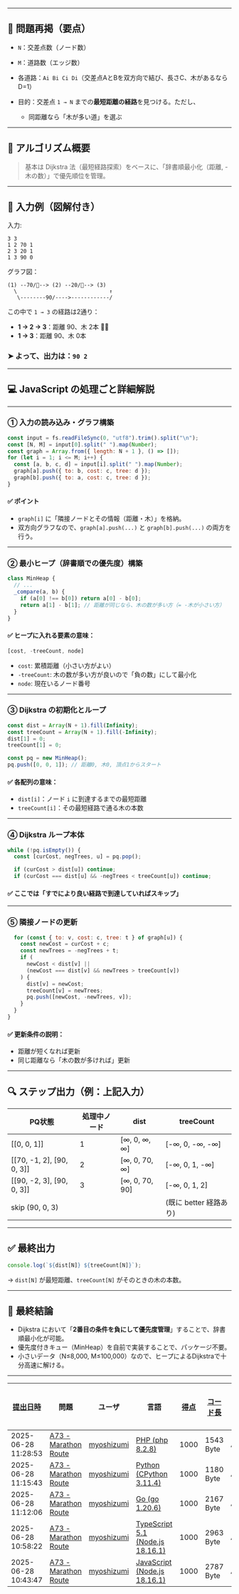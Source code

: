 
---

## 🔁 問題再掲（要点）

* `N`：交差点数（ノード数）
* `M`：道路数（エッジ数）
* 各道路：`Ai Bi Ci Di`（交差点AとBを双方向で結び、長さC、木があるならD=1）
* 目的：交差点 `1 → N` までの**最短距離の経路**を見つける。ただし、

  * 同距離なら「木が多い道」を選ぶ

---

## 🌲 アルゴリズム概要

> 基本は Dijkstra 法（最短経路探索）をベースに、「辞書順最小化（距離, -木の数）」で優先順位を管理。

---

## 🔁 入力例（図解付き）

入力:

```
3 3
1 2 70 1
2 3 20 1
1 3 90 0
```

グラフ図：

```
(1) --70/🌲--> (2) --20/🌲--> (3)
  \                             ↑
   \--------90/---->------------/
```

この中で `1 → 3` の経路は2通り：

* **1 → 2 → 3**：距離 90、木 2本 🌲🌲
* **1 → 3**：距離 90、木 0本

### ➤ よって、出力は：`90 2`

---

## 💻 JavaScript の処理ごと詳細解説

---

### ① 入力の読み込み・グラフ構築

```js
const input = fs.readFileSync(0, "utf8").trim().split("\n");
const [N, M] = input[0].split(" ").map(Number);
const graph = Array.from({ length: N + 1 }, () => []);
for (let i = 1; i <= M; i++) {
  const [a, b, c, d] = input[i].split(" ").map(Number);
  graph[a].push({ to: b, cost: c, tree: d });
  graph[b].push({ to: a, cost: c, tree: d });
}
```

#### ✅ ポイント

* `graph[i]` に「隣接ノードとその情報（距離・木）」を格納。
* 双方向グラフなので、`graph[a].push(...)` と `graph[b].push(...)` の両方を行う。

---

### ② 最小ヒープ（辞書順での優先度）構築

```js
class MinHeap {
  // ...
  _compare(a, b) {
    if (a[0] !== b[0]) return a[0] - b[0];
    return a[1] - b[1]; // 距離が同じなら、木の数が多い方（= -木が小さい方）
  }
}
```

#### ✅ ヒープに入れる要素の意味：

```js
[cost, -treeCount, node]
```

* `cost`: 累積距離（小さい方がよい）
* `-treeCount`: 木の数が多い方が良いので「負の数」にして最小化
* `node`: 現在いるノード番号

---

### ③ Dijkstra の初期化とループ

```js
const dist = Array(N + 1).fill(Infinity);
const treeCount = Array(N + 1).fill(-Infinity);
dist[1] = 0;
treeCount[1] = 0;

const pq = new MinHeap();
pq.push([0, 0, 1]); // 距離0, 木0, 頂点1からスタート
```

#### ✅ 各配列の意味：

* `dist[i]`：ノード `i` に到達するまでの最短距離
* `treeCount[i]`：その最短経路で通る木の本数

---

### ④ Dijkstra ループ本体

```js
while (!pq.isEmpty()) {
  const [curCost, negTrees, u] = pq.pop();

  if (curCost > dist[u]) continue;
  if (curCost === dist[u] && -negTrees < treeCount[u]) continue;
```

#### ✅ ここでは「すでにより良い経路で到達していればスキップ」

---

### ⑤ 隣接ノードの更新

```js
  for (const { to: v, cost: c, tree: t } of graph[u]) {
    const newCost = curCost + c;
    const newTrees = -negTrees + t;
    if (
      newCost < dist[v] ||
      (newCost === dist[v] && newTrees > treeCount[v])
    ) {
      dist[v] = newCost;
      treeCount[v] = newTrees;
      pq.push([newCost, -newTrees, v]);
    }
  }
}
```

#### ✅ 更新条件の説明：

* 距離が短くなれば更新
* 同じ距離なら「木の数が多ければ」更新

---

## 🔍 ステップ出力（例：上記入力）

| PQ状態                         | 処理中ノード | dist            | treeCount        |
| ---------------------------- | ------ | --------------- | ---------------- |
| \[\[0, 0, 1]]                | 1      | \[∞, 0, ∞, ∞]   | \[-∞, 0, -∞, -∞] |
| \[\[70, -1, 2], \[90, 0, 3]] | 2      | \[∞, 0, 70, ∞]  | \[-∞, 0, 1, -∞]  |
| \[\[90, -2, 3], \[90, 0, 3]] | 3      | \[∞, 0, 70, 90] | \[-∞, 0, 1, 2]   |
| skip (90, 0, 3)              |        |                 | (既に better 経路あり) |

---

## ✅ 最終出力

```js
console.log(`${dist[N]} ${treeCount[N]}`);
```

→ `dist[N]` が最短距離、`treeCount[N]` がそのときの木の本数。

---

## 🎯 最終結論

* Dijkstra において「**2番目の条件を負にして優先度管理**」することで、辞書順最小化が可能。
* 優先度付きキュー（MinHeap）を自前で実装することで、パッケージ不要。
* 小さいデータ（N≤8,000, M≤100,000）なので、ヒープによるDijkstraで十分高速に解ける。

---

| [提出日時](https://atcoder.jp/contests/tessoku-book/submissions/me?desc=true&orderBy=created) | 問題 | ユーザ | 言語 | [得点](https://atcoder.jp/contests/tessoku-book/submissions/me?desc=true&orderBy=score) | [コード長](https://atcoder.jp/contests/tessoku-book/submissions/me?orderBy=source_length) | 結果 | [実行時間](https://atcoder.jp/contests/tessoku-book/submissions/me?orderBy=time_consumption) | [メモリ](https://atcoder.jp/contests/tessoku-book/submissions/me?orderBy=memory_consumption) |  |
| --- | --- | --- | --- | --- | --- | --- | --- | --- | --- |
| 2025-06-28 11:28:53 | [A73 - Marathon Route](https://atcoder.jp/contests/tessoku-book/tasks/tessoku_book_bu) | [myoshizumi](https://atcoder.jp/users/myoshizumi) | [PHP (php 8.2.8)](https://atcoder.jp/contests/tessoku-book/submissions/me?f.Language=5016) | 1000 | 1543 Byte | **AC** | 186 ms | 81236 KiB | [詳細](https://atcoder.jp/contests/tessoku-book/submissions/67107060) |
| 2025-06-28 11:15:43 | [A73 - Marathon Route](https://atcoder.jp/contests/tessoku-book/tasks/tessoku_book_bu) | [myoshizumi](https://atcoder.jp/users/myoshizumi) | [Python (CPython 3.11.4)](https://atcoder.jp/contests/tessoku-book/submissions/me?f.Language=5055) | 1000 | 1180 Byte | **AC** | 295 ms | 34056 KiB | [詳細](https://atcoder.jp/contests/tessoku-book/submissions/67106900) |
| 2025-06-28 11:12:06 | [A73 - Marathon Route](https://atcoder.jp/contests/tessoku-book/tasks/tessoku_book_bu) | [myoshizumi](https://atcoder.jp/users/myoshizumi) | [Go (go 1.20.6)](https://atcoder.jp/contests/tessoku-book/submissions/me?f.Language=5002) | 1000 | 2167 Byte | **AC** | 36 ms | 14292 KiB | [詳細](https://atcoder.jp/contests/tessoku-book/submissions/67106865) |
| 2025-06-28 10:58:22 | [A73 - Marathon Route](https://atcoder.jp/contests/tessoku-book/tasks/tessoku_book_bu) | [myoshizumi](https://atcoder.jp/users/myoshizumi) | [TypeScript 5.1 (Node.js 18.16.1)](https://atcoder.jp/contests/tessoku-book/submissions/me?f.Language=5058) | 1000 | 2963 Byte | **AC** | 362 ms | 113152 KiB | [詳細](https://atcoder.jp/contests/tessoku-book/submissions/67106737) |
| 2025-06-28 10:43:47 | [A73 - Marathon Route](https://atcoder.jp/contests/tessoku-book/tasks/tessoku_book_bu) | [myoshizumi](https://atcoder.jp/users/myoshizumi) | [JavaScript (Node.js 18.16.1)](https://atcoder.jp/contests/tessoku-book/submissions/me?f.Language=5009) | 1000 | 2787 Byte | **AC** | 348 ms | 112928 KiB | [詳細](https://atcoder.jp/contests/tessoku-book/submissions/67106611) |